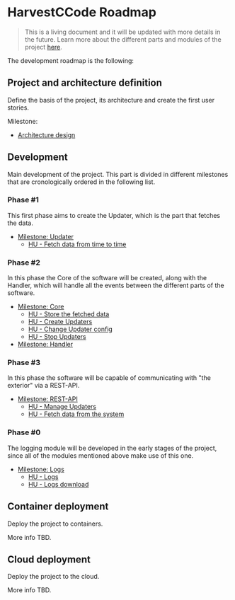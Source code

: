 # HarvestCCode Roadmap

> This is a living document and it will be updated with more details in the future. Learn more about the different parts and modules of the project [here](architecture-workflows.md).

The development roadmap is the following:

## Project and architecture definition

Define the basis of the project, its architecture and create the first user stories.

Milestone:

- [Architecture design](https://github.com/harvestcore/HarvestCCode/milestone/2)

## Development

Main development of the project. This part is divided in different milestones that are cronologically ordered in the following list.

### Phase #1

This first phase aims to create the Updater, which is the part that fetches the data.

- [Milestone: Updater](https://github.com/harvestcore/HarvestCCode/milestone/7)
  - [HU - Fetch data from time to time](https://github.com/harvestcore/HarvestCCode/issues/15)

### Phase #2

In this phase the Core of the software will be created, along with the Handler, which will handle all the events between the different parts of the software.

- [Milestone: Core](https://github.com/harvestcore/HarvestCCode/milestone/6)
  - [HU - Store the fetched data](https://github.com/harvestcore/HarvestCCode/issues/16)
  - [HU - Create Updaters](https://github.com/harvestcore/HarvestCCode/issues/31)
  - [HU - Change Updater config](https://github.com/harvestcore/HarvestCCode/issues/17)
  - [HU - Stop Updaters](https://github.com/harvestcore/HarvestCCode/issues/32)
- [Milestone: Handler](https://github.com/harvestcore/HarvestCCode/milestone/9)

### Phase #3

In this phase the software will be capable of communicating with "the exterior" via a REST-API.

- [Milestone: REST-API](https://github.com/harvestcore/HarvestCCode/milestone/8)
  - [HU - Manage Updaters](https://github.com/harvestcore/HarvestCCode/issues/12)
  - [HU - Fetch data from the system](https://github.com/harvestcore/HarvestCCode/issues/13)

### Phase #0

The logging module will be developed in the early stages of the project, since all of the modules mentioned above make use of this one.

- [Milestone: Logs](https://github.com/harvestcore/HarvestCCode/milestone/10)
  - [HU - Logs](https://github.com/harvestcore/HarvestCCode/issues/14)
  - [HU - Logs download](https://github.com/harvestcore/HarvestCCode/issues/18)

## Container deployment

Deploy the project to containers.

More info TBD.

## Cloud deployment

Deploy the project to the cloud.

More info TBD.
